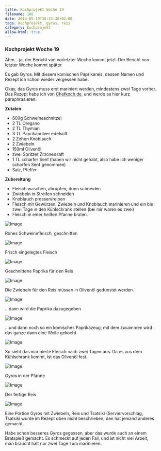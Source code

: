 ```yaml
---
title: Kochprojekt Woche 19
filename: 106
date: 2014-05-19T10:15:38+02:00
tags: kochprojekt, gyros, reis
category: kochprojekt
allow-html: true
---
```

### Kochprojekt Woche 19

<p>Ähm... ja, der Bericht von vorletzter Woche kommt jetzt. Der Bericht von letzter Woche kommt später.</p>

<p>Es gab Gyros. Mit diesem komischen Paprikareis, dessen Namen und Rezept ich schon wieder vergessen habe.</p>

<p>Okay, das Gyros muss erst mariniert werden, mindestens zwei Tage vorher. Das Rezept habe ich von <a href="http://www.chefkoch.de/rezepte/1126311219122852/Gyros.html">Chefkoch.de</a>, und werde es hier kurz paraphrasieren:</p>

<p><strong>Zutaten</strong></p>

<ul>
<li>600g Schweineschnitzel</li>

<li>2 TL Oregano</li>

<li>2 TL Thymian</li>

<li>3 TL Paprikapulver edelsüß</li>

<li>2 Zehen Knoblauch</li>

<li>2 Zwiebeln</li>

<li>150ml Olivenöl</li>

<li>zwei Spritzer Zitronensaft</li>

<li>1 TL scharfer Senf (haben wir nicht gehabt, also habe ich weniger scharfen Senf genommen)</li>

<li>Salz, Pfeffer</li>
</ul>

<p><strong>Zubereitung</strong></p>

<ul>
<li>Fleisch waschen, abrupfen, dünn schneiden</li>

<li>Zwiebeln in Streifen schneiden</li>

<li>Knoblauch pressen/reiben</li>

<li>Fleisch mit Gewürzen, Zwiebeln und Knoblauch marinieren und ein bis zwei Tage in den Kühlschrank stellen (bei mir waren es zwei)</li>

<li>Fleisch in einer heißen Pfanne braten.</li>
</ul>

<p><img src="https://www.strangerthanusual.de/hosted_files/190/download" alt="Image"></p>

<p>Rohes Schweinefleisch, geschnitten</p>

<p><img src="https://www.strangerthanusual.de/hosted_files/191/download" alt="Image"></p>

<p>Frisch eingelegtes Fleisch</p>

<p><img src="https://www.strangerthanusual.de/hosted_files/192/download" alt="Image"></p>

<p>Geschnittene Paprika für den Reis</p>

<p><img src="https://www.strangerthanusual.de/hosted_files/193/download" alt="Image"></p>

<p>Die Zwiebeln für den Reis müssen in Olivenöl gedünstet werden.</p>

<p><img src="https://www.strangerthanusual.de/hosted_files/194/download" alt="Image"></p>

<p>...dann wird die Paprika dazugegeben</p>

<p><img src="https://www.strangerthanusual.de/hosted_files/195/download" alt="Image"></p>

<p>...und dann noch so ein komisches Paprikazeug, mit dem zusammen wird das ganze dann eine Weile gekocht.</p>

<p><img src="https://www.strangerthanusual.de/hosted_files/196/download" alt="Image"></p>

<p>So sieht das marinierte Fleisch nach zwei Tagen aus. Da es aus dem Kühlschrank kommt, ist das Olivenöl fest.</p>

<p><img src="https://www.strangerthanusual.de/hosted_files/197/download" alt="Image"></p>

<p>Gyros in der Pfanne</p>

<p><img src="https://www.strangerthanusual.de/hosted_files/198/download" alt="Image"></p>

<p>Der fertige Reis</p>

<p><img src="https://www.strangerthanusual.de/hosted_files/199/download" alt="Image"></p>

<p>Eine Portion Gyros mit Zwiebeln, Reis und Tsatsiki (Serviervorschlag, Tsatsiki wurde im Rezept oben nicht beschrieben, den hat jemand anderes gemacht.</p>

<p>Habe schon besseres Gyros gegessen, aber das wurde auch an einem Bratspieß gemacht. Es schmeckt auf jeden Fall, und ist nicht viel Arbeit, man braucht halt nur zwei Tage zum marinieren.</p>


